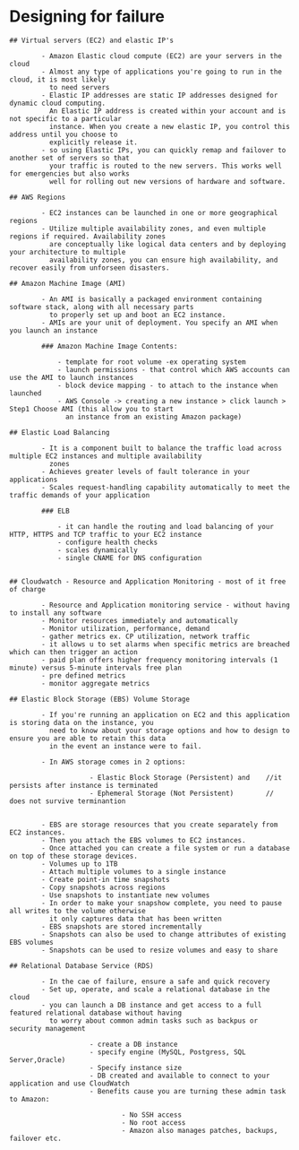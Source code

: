 # Designing for failure

	## Virtual servers (EC2) and elastic IP's

			- Amazon Elastic cloud compute (EC2) are your servers in the cloud
			- Almost any type of applications you're going to run in the cloud, it is most likely
			  to need servers
			- Elastic IP addresses are static IP addresses designed for dynamic cloud computing.
			  An Elastic IP address is created within your account and is not specific to a particular
			  instance. When you create a new elastic IP, you control this address until you choose to
			  explicitly release it.
			- so using Elastic IPs, you can quickly remap and failover to another set of servers so that 
			  your traffic is routed to the new servers. This works well for emergencies but also works 
			  well for rolling out new versions of hardware and software.

	## AWS Regions

			- EC2 instances can be launched in one or more geographical regions
			- Utilize multiple availability zones, and even multiple regions if required. Availability zones
			  are conceptually like logical data centers and by deploying your architecture to multiple
			  availability zones, you can ensure high availability, and recover easily from unforseen disasters.

	## Amazon Machine Image (AMI)

			- An AMI is basically a packaged environment containing software stack, along with all necessary parts
			  to properly set up and boot an EC2 instance.
			- AMIs are your unit of deployment. You specify an AMI when you launch an instance

			### Amazon Machine Image Contents:

				- template for root volume -ex operating system
				- launch permissions - that control which AWS accounts can use the AMI to launch instances
				- block device mapping - to attach to the instance when launched
				- AWS Console -> creating a new instance > click launch > Step1 Choose AMI (this allow you to start 
				  an instance from an existing Amazon package)

	## Elastic Load Balancing

			- It is a component built to balance the traffic load across multiple EC2 instances and multiple availability
			  zones
			- Achieves greater levels of fault tolerance in your applications
			- Scales request-handling capability automatically to meet the traffic demands of your application
			
			### ELB

				- it can handle the routing and load balancing of your HTTP, HTTPS and TCP traffic to your EC2 instance
				- configure health checks
				- scales dynamically
				- single CNAME for DNS configuration

			
	## Cloudwatch - Resource and Application Monitoring - most of it free of charge

			- Resource and Application monitoring service - without having to install any software
			- Monitor resources immediately and automatically
			- Monitor utilization, performance, demand
			- gather metrics ex. CP utilization, network traffic
			- it allows u to set alarms when specific metrics are breached which can then trigger an action
			- paid plan offers higher frequency monitoring intervals (1 minute) versus 5-minute intervals free plan
			- pre defined metrics
			- monitor aggregate metrics

	## Elastic Block Storage (EBS) Volume Storage

			- If you're running an application on EC2 and this application is storing data on the instance, you
			  need to know about your storage options and how to design to ensure you are able to retain this data
			  in the event an instance were to fail.

			- In AWS storage comes in 2 options: 

						- Elastic Block Storage (Persistent) and	//it persists after instance is terminated
						- Ephemeral Storage (Not Persistent)		// does not survive terminantion


			- EBS are storage resources that you create separately from EC2 instances.
			- Then you attach the EBS volumes to EC2 instances.
			- Once attached you can create a file system or run a database on top of these storage devices.
			- Volumes up to 1TB
			- Attach multiple volumes to a single instance
			- Create point-in time snapshots
			- Copy snapshots across regions
			- Use snapshots to instantiate new volumes
			- In order to make your snapshow complete, you need to pause all writes to the volume otherwise
			  it only captures data that has been written
			- EBS snapshots are stored incrementally
			- Snapshots can also be used to change attributes of existing EBS volumes
			- Snapshots can be used to resize volumes and easy to share

	## Relational Database Service (RDS)

			- In the cae of failure, ensure a safe and quick recovery
			- Set up, operate, and scale a relational database in the cloud
			- you can launch a DB instance and get access to a full featured relational database without having
			  to worry about common admin tasks such as backpus or security management
					
						- create a DB instance
						- specify engine (MySQL, Postgress, SQL Server,Oracle)
						- Specify instance size
						- DB created and available to connect to your application and use CloudWatch
						- Benefits cause you are turning these admin task to Amazon:
								
								- No SSH access
								- No root access
								- Amazon also manages patches, backups, failover etc.


























